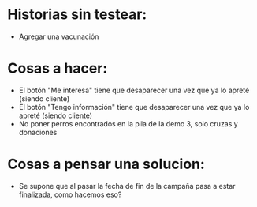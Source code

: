 # Historias sin testear:

-   Agregar una vacunación

# Cosas a hacer:

-   El botón "Me interesa" tiene que desaparecer una vez que ya lo apreté (siendo cliente)
-   El botón "Tengo información" tiene que desaparecer una vez que ya lo apreté (siendo cliente)
-   No poner perros encontrados en la pila de la demo 3, solo cruzas y donaciones

# Cosas a pensar una solucion:
-   Se supone que al pasar la fecha de fin de la campaña pasa a estar finalizada, como hacemos eso?